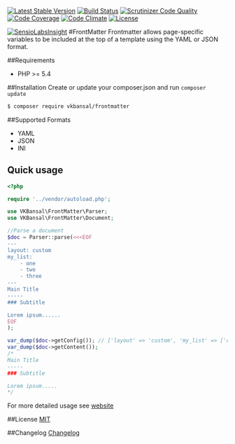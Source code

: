 [![Latest Stable Version](https://img.shields.io/packagist/v/vkbansal/FrontMatter.svg?style=flat-square)](https://packagist.org/packages/vkbansal/frontmatter)
[![Build Status](https://img.shields.io/travis/vkbansal/FrontMatter.svg?style=flat-square)](https://travis-ci.org/vkbansal/FrontMatter)
[![Scrutinizer Code Quality](https://img.shields.io/scrutinizer/g/vkbansal/FrontMatter.svg?style=flat-square)](https://scrutinizer-ci.com/g/vkbansal/FrontMatter/?branch=master)
[![Code Coverage](https://img.shields.io/scrutinizer/coverage/g/vkbansal/FrontMatter.svg?style=flat-square)](https://scrutinizer-ci.com/g/vkbansal/FrontMatter/?branch=master)
[![Code Climate](https://img.shields.io/codeclimate/github/vkbansal/FrontMatter.svg?style=flat-square)](https://codeclimate.com/github/vkbansal/FrontMatter)
[![License](https://img.shields.io/badge/Licence-MIT-brightgreen.svg?style=flat-square)](https://packagist.org/packages/vkbansal/frontmatter)

[![SensioLabsInsight](https://insight.sensiolabs.com/projects/8723ff04-60ac-43b2-b432-18fae0829979/big.png)](https://insight.sensiolabs.com/projects/8723ff04-60ac-43b2-b432-18fae0829979)
#FrontMatter
Frontmatter allows page-specific variables to be included at the top of a template using the YAML or JSON format.

##Requirements
 - PHP >= 5.4

##Installation
Create or update your composer.json and run `composer update`
```bash
$ composer require vkbansal/frontmatter
```
##Supported Formats

- YAML
- JSON
- INI

## Quick usage
```php
<?php

require '../vendor/autoload.php';

use VKBansal\FrontMatter\Parser;
use VKBansal\FrontMatter\Document;

//Parse a document
$doc = Parser::parse(<<<EOF
---
layout: custom
my_list:
    - one
    - two
    - three
---
Main Title
-----
### Subtitle

Lorem ipsum......
EOF
);

var_dump($doc->getConfig()); // ['layout' => 'custom', 'my_list' => ['one', 'two',  'three']]
var_dump($doc->getContent());
/*
Main Title
-----
### Subtitle

Lorem ipsum.....
*/
```
For more detailed usage see [website](https://vkbansal.github.io/FrontMatter/)

##License
[MIT](LICENSE.md)

##Changelog
[Changelog](CHANGELOG.md)
